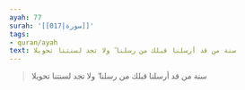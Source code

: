 ```yaml
---
ayah: 77
surah: '[[017|سورة]]'
tags:
- quran/ayah
text: سنة من قد أرسلنا قبلك من رسلنا ۖ ولا تجد لسنتنا تحويلا
---
```

> سنة من قد أرسلنا قبلك من رسلنا ۖ ولا تجد لسنتنا تحويلا
